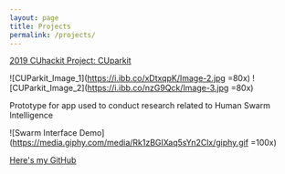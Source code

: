 ```yaml
---
layout: page
title: Projects
permalink: /projects/
---
```


[2019 CUhackit Project: CUparkit](https://devpost.com/software/cuparkit)

![CUParkit_Image_1](https://i.ibb.co/xDtxqpK/Image-2.jpg =80x) ![CUParkit_Image_2](https://i.ibb.co/nzG9Qck/Image-3.jpg =80x)

Prototype for app used to conduct research related to Human Swarm Intelligence

![Swarm Interface Demo](https://media.giphy.com/media/Rk1zBGIXaq5sYn2Clx/giphy.gif =100x)

[Here's my GitHub](https://github.com/StphnRssll)
